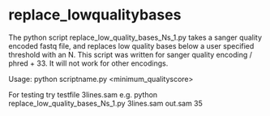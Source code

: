 # replace_lowqualitybases
The python script replace_low_quality_bases_Ns_1.py takes a sanger quality encoded fastq file, and replaces low quality bases below a user specified threshold with an N.
This script was written for sanger quality encoding / phred + 33. It will not work for other encodings.

Usage:
python scriptname.py <infilename> <outfilename> <minimum_qualityscore>

For testing try testfile 3lines.sam
e.g. python replace_low_quality_bases_Ns_1.py 3lines.sam out.sam 35



